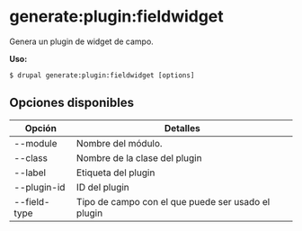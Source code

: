 # generate:plugin:fieldwidget
Genera un plugin de widget de campo.

**Uso:**
```
$ drupal generate:plugin:fieldwidget [options] 
```

## Opciones disponibles
Opción | Detalles
-------|-------------
--module | Nombre del módulo.
--class | Nombre de la clase del plugin
--label | Etiqueta del plugin
--plugin-id | ID del plugin
--field-type | Tipo de campo con el que puede ser usado el plugin
